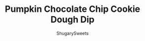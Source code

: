 ---
layout: ../../layouts/MarkdownPostLayout.astro
title: Pumpkin Chocolate Chip Cookie Dough Dip
author: ShugarySweets
pubDate: 2019-01-15
description: "This Pumpkin Chocolate Chip Cookie Dough Dip needs to be at every fall party! Creamy brown sugar and pumpkin base, chock full of chocolate chips.Serve with gingersnaps, pretzels, grahams, or fruit!"
image_url: https://www.shugarysweets.com/wp-content/uploads/2014/09/pumpkin-cookie-dough-dip-facebook.jpg
tags: ["Desserts","American"]
calories: 176
protein: 1
carbohydrates: 25
fats: 9
fiber: 1
ingredients: ["1/2 cup unsalted butter","1/2 cup light brown sugar, packed","1/2 cup canned pumpkin puree","1 teaspoon ground cinnamon","1 teaspoon vanilla extract","1 package (8 ounce) cream cheese, softened","2 cups powdered sugar","3/4 cup mini chocolate chips"]
serves: 4
time: "2 hours 13 minutes"
prepTime: "10 minutes"
instructions: ["In a small saucepan, combine butter, brown sugar, pumpkin and cinnamon. Heat on low and whisk until smooth (and butter is melted). Remove from heat and whisk in vanilla extract. Set aside to cool COMPLETELY.","In a large mixing bowl, combine cream cheese and powdered sugar. Beat 2 minutes until blended. Slowly add in the cooled pumpkin mixture. Beat until fluffy (about 3-5 minutes).","Fold in mini chocolate chips.","Refrigerate and allow to set, about 2 hours (or overnight).","Enjoy with gingersnap cookies, nilla wafers, graham crackers or pretzels!"]
nutrition: ["176 calories","25 grams carbohydrates","17 milligrams cholesterol","9 grams fat","1 grams fiber","1 grams protein","5 grams saturated fat","15 milligrams sodium","24 grams sugar","0 grams trans fat","3 grams unsaturated fat"]
---
